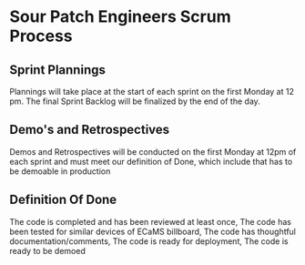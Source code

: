 # Sour Patch Engineers Scrum Process

## Sprint Plannings
Plannings will take place at the start of each sprint on the first Monday at 12 pm. The final Sprint Backlog will be finalized by the end of the day.

## Demo's and Retrospectives
Demos and Retrospectives will be conducted on the first Monday at 12pm of each sprint and must meet our definition of Done, which include that has to be demoable in production

## Definition Of Done
The code is completed and has been reviewed at least once, The code has been tested for similar devices of ECaMS billboard, The code has thoughtful documentation/comments, The code is ready for deployment, The code is ready to be demoed
